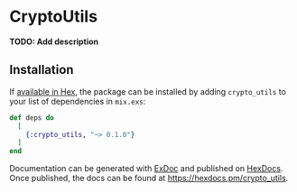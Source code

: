 # CryptoUtils

**TODO: Add description**

## Installation

If [available in Hex](https://hex.pm/docs/publish), the package can be installed
by adding `crypto_utils` to your list of dependencies in `mix.exs`:

```elixir
def deps do
  [
    {:crypto_utils, "~> 0.1.0"}
  ]
end
```

Documentation can be generated with [ExDoc](https://github.com/elixir-lang/ex_doc)
and published on [HexDocs](https://hexdocs.pm). Once published, the docs can
be found at <https://hexdocs.pm/crypto_utils>.

